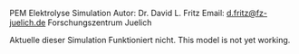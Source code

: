 PEM Elektrolyse Simulation
Autor: Dr. David L. Fritz
Email: d.fritz@fz-juelich.de
Forschungszentrum Juelich

Aktuelle dieser Simulation Funktioniert nicht.
This model is not yet working.

 
